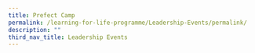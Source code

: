 ```yaml
---
title: Prefect Camp
permalink: /learning-for-life-programme/Leadership-Events/permalink/
description: ""
third_nav_title: Leadership Events
---
```

